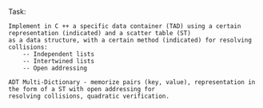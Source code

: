 Task:

	Implement in C ++ a specific data container (TAD) using a certain representation (indicated) and a scatter table (ST) 
	as a data structure, with a certain method (indicated) for resolving collisions:
		-- Independent lists
		-- Intertwined lists
		-- Open addressing

	ADT Multi-Dictionary - memorize pairs (key, value), representation in the form of a ST with open addressing for
	resolving collisions, quadratic verification.